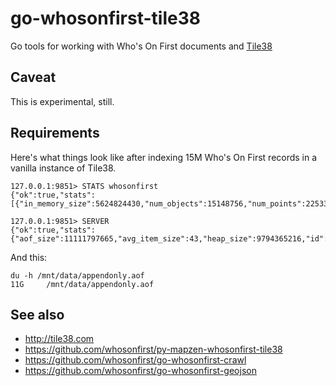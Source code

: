 # go-whosonfirst-tile38

Go tools for working with Who's On First documents and [Tile38](http://tile38.com)

## Caveat

This is experimental, still.

## Requirements

Here's what things look like after indexing 15M Who's On First records in a vanilla instance of Tile38. 

```
127.0.0.1:9851> STATS whosonfirst
{"ok":true,"stats":[{"in_memory_size":5624824430,"num_objects":15148756,"num_points":225332409}],"elapsed":"76.19µs"}

127.0.0.1:9851> SERVER
{"ok":true,"stats":{"aof_size":11111797665,"avg_item_size":43,"heap_size":9794365216,"id":"c5ce956e83931f71774a48d2eccfcb19","in_memory_size":5624824430,"max_heap_size":0,"num_collections":1,"num_hooks":0,"num_objects":15148756,"num_points":225332409,"pointer_size":8,"read_only":false},"elapsed":"13.772854ms"}
```

And this:

```
du -h /mnt/data/appendonly.aof 
11G     /mnt/data/appendonly.aof
```

## See also

* http://tile38.com
* https://github.com/whosonfirst/py-mapzen-whosonfirst-tile38
* https://github.com/whosonfirst/go-whosonfirst-crawl
* https://github.com/whosonfirst/go-whosonfirst-geojson
